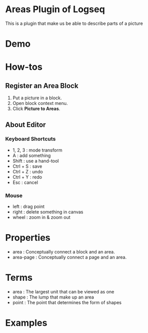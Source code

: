 # Areas Plugin of Logseq
This is a plugin that make us be able to describe parts of a picture

# Demo

# How-tos
## Register an Area Block
1. Put a picture in a block.
2. Open block context menu.
3. Click **Picture to Areas**.
## About Editor
### Keyboard Shortcuts
+ 1, 2, 3 : mode transform
+ A : add something
+ Shift : use a hand-tool
+ Ctrl + S : save
+ Ctrl + Z : undo
+ Ctrl + Y : redo
+ Esc : cancel
### Mouse
+ left : drag point
+ right : delete something in canvas
+ wheel : zoom in & zoom out
# Properties
+ area : Conceptually connect a block and an area.
+ area-page : Conceptually connect a page and an area.
# Terms
+ area : The largest unit that can be viewed as one
+ shape : The lump that make up an area
+ point : The point that determines the form of shapes
# Examples
